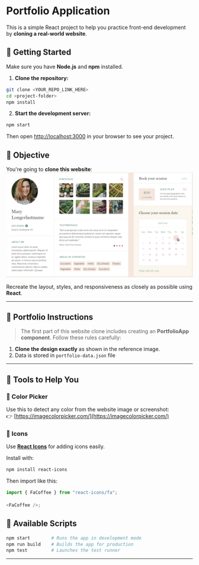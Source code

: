 # Portfolio Application

This is a simple React project to help you practice front-end development by **cloning a real-world website**.

## 🔧 Getting Started

Make sure you have **Node.js** and **npm** installed.

1. **Clone the repository:**

```bash
git clone <YOUR_REPO_LINK_HERE>
cd <project-folder>
npm install
```

2. **Start the development server:**

```bash
npm start
```

Then open [http://localhost:3000](http://localhost:3000) in your browser to see your project.

## 🧠 Objective

You're going to **clone this website**:  
![Website to Clone](public/clone.png)

Recreate the layout, styles, and responsiveness as closely as possible using **React**.

---

## 📂 Portfolio Instructions

> The first part of this website clone includes creating an **PortfolioApp component**. Follow these rules carefully:

1. **Clone the design exactly** as shown in the reference image.
2. Data is stored in `portfolio-data.json` file

---

## 🎨 Tools to Help You

### 🎯 Color Picker

Use this to detect any color from the website image or screenshot:  
👉 [https://imagecolorpicker.com/](https://imagecolorpicker.com/)

### 🧩 Icons

Use [**React Icons**](https://react-icons.github.io/react-icons/) for adding icons easily.

Install with:

```bash
npm install react-icons
```

Then import like this:

```js
import { FaCoffee } from "react-icons/fa";

<FaCoffee />;
```

## 🚀 Available Scripts

```bash
npm start        # Runs the app in development mode
npm run build    # Builds the app for production
npm test         # Launches the test runner
```

---

